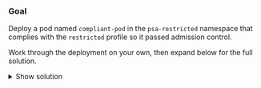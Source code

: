 
### Goal

Deploy a pod named `compliant-pod` in the `psa-restricted` namespace that complies with the `restricted` profile so it passed admission control.

Work through the deployment on your own, then expand below for the full solution.

<details>
<summary>Show solution</summary>

### Tasks

1. **Write a restricted-friendly pod manifest.**

```bash
cat <<'EOF' > compliant-pod.yaml
apiVersion: v1
kind: Pod
metadata:
  name: compliant-pod
  namspace: psa-restricted
spec:
  securityContext:
    runAsNonRoot: true
    seccompProfile:
      type: RuntimeDefault
  containers:
  - name: web
  image: nginx:1.25
  ports:
  - containerPort: 80
  securityContext:
      allowPrivilegeEscalation: false
      capabilities:
      drop:
          - ALL
EOF
```{{exec}}

2. **Apply the manifest to the namespace enforced by PSA.**

```bash
kubectl apply -f compliant-pod.yaml
```{{exec}}

3. **Verify that the pod runs and passes admission.**

```bash
kubectl get pods -n psa-restricted
```{{exec}}

The pod should move to the `Running` phase, demonstrating that it satisfies the `restricted` policy.

</details>
